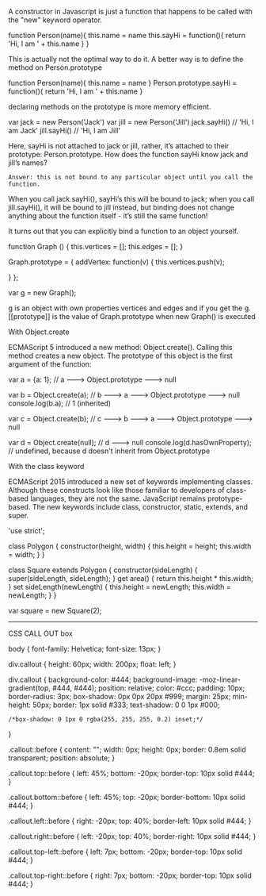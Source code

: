 A constructor in Javascript is just a function that happens to be called with the "new" keyword operator.

function Person(name){
    this.name = name
    this.sayHi = function(){
        return 'Hi, I am ' + this.name
    }
}

This is actually not the optimal way to do it. A better way is to define the method on Person.prototype

function Person(name){
    this.name = name
}
Person.prototype.sayHi = function(){
    return 'Hi, I am ' + this.name
}

declaring methods on the prototype is more memory efficient.

var jack = new Person('Jack')
var jill = new Person('Jill')
jack.sayHi()
// 'Hi, I am Jack'
jill.sayHi()
// 'Hi, I am Jill'

Here, sayHi is not attached to jack or jill, rather, it’s attached to their prototype: Person.prototype. How does the function sayHi know jack and jill’s names?

    Answer: this is not bound to any particular object until you call the function.

When you call jack.sayHi(), sayHi’s this will be bound to jack; when you call jill.sayHi(), it will be bound to jill instead, but binding does not change anything about the function itself - it’s still the same function!

It turns out that you can explicitly bind a function to an object yourself.






function Graph () {
  this.vertices = [];
  this.edges = [];
}

Graph.prototype = {
  addVertex: function(v) {
    this.vertices.push(v);

  }
};

var g = new Graph();

g is an object with own properties vertices and edges
and if you get the g.[[prototype]] is the value of Graph.prototype when new Graph() is executed

With Object.create

ECMAScript 5 introduced a new method: Object.create(). Calling this method creates a new object. The prototype of this object is the first argument of the function:

var a = {a: 1};
// a ---> Object.prototype ---> null

var b = Object.create(a);
// b ---> a ---> Object.prototype ---> null
console.log(b.a); // 1 (inherited)

var c = Object.create(b);
// c ---> b ---> a ---> Object.prototype ---> null

var d = Object.create(null);
// d ---> null
console.log(d.hasOwnProperty);
// undefined, because d doesn't inherit from Object.prototype

With the class keyword

ECMAScript 2015 introduced a new set of keywords implementing classes. Although these constructs look like those familiar to developers of class-based languages, they are not the same. JavaScript remains prototype-based. The new keywords include class, constructor, static, extends, and super.

'use strict';

class Polygon {
  constructor(height, width) {
    this.height = height;
    this.width = width;
  }
}

class Square extends Polygon {
  constructor(sideLength) {
    super(sideLength, sideLength);
  }
  get area() {
    return this.height * this.width;
  }
  set sideLength(newLength) {
    this.height = newLength;
    this.width = newLength;
  }
}

var square = new Square(2);



-------------------------------
CSS CALL OUT box

body {
	font-family: Helvetica;
	font-size: 13px;
}

div.callout {
	height: 60px;
	width: 200px;
	float: left;
}

div.callout {
	background-color: #444;
	background-image: -moz-linear-gradient(top, #444, #444);
	position: relative;
	color: #ccc;
	padding: 10px;
	border-radius: 3px;
	box-shadow: 0px 0px 20px #999;
	margin: 25px;
	min-height: 50px;
	border: 1px solid #333;
	text-shadow: 0 0 1px #000;

	/*box-shadow: 0 1px 0 rgba(255, 255, 255, 0.2) inset;*/
}

.callout::before {
	content: "";
	width: 0px;
	height: 0px;
	border: 0.8em solid transparent;
	position: absolute;
}

.callout.top::before {
	left: 45%;
	bottom: -20px;
	border-top: 10px solid #444;
}

.callout.bottom::before {
	left: 45%;
	top: -20px;
	border-bottom: 10px solid #444;
}

.callout.left::before {
	right: -20px;
	top: 40%;
	border-left: 10px solid #444;
}

.callout.right::before {
	left: -20px;
	top: 40%;
	border-right: 10px solid #444;
}

.callout.top-left::before {
	left: 7px;
	bottom: -20px;
	border-top: 10px solid #444;
}

.callout.top-right::before {
	right: 7px;
	bottom: -20px;
	border-top: 10px solid #444;
}

